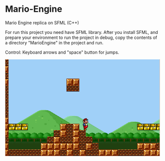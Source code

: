 # Mario-Engine
Mario Engine replica on SFML (C++)

For run this project you need have SFML library.
After you install SFML, and prepare your environment to run the project in debug, copy the contents of a directory "MarioEngine" in the project and run.

Control:
  Keyboard arrows and "space" button for jumps.


  ![view-image](https://raw.githubusercontent.com/myfunc/Mario-Engine/master/Screenshots/scr1.PNG)
